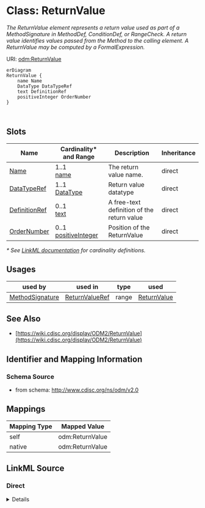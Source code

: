 # Class: ReturnValue

_The ReturnValue element represents a return value used as part of a MethodSignature in MethodDef, ConditionDef, or RangeCheck. A return value identifies values passed from the Method to the calling element. A ReturnValue may be computed by a FormalExpression._




URI: [odm:ReturnValue](http://www.cdisc.org/ns/odm/v2.0/ReturnValue)


```mermaid
erDiagram
ReturnValue {
    name Name  
    DataType DataTypeRef  
    text DefinitionRef  
    positiveInteger OrderNumber  
}



```



<!-- no inheritance hierarchy -->


## Slots

| Name | Cardinality* and Range | Description | Inheritance |
| ---  | --- | --- | --- |
| [Name](Name.md) | 1..1 <br/> [name](name.md) | The return value name. | direct |
| [DataTypeRef](DataTypeRef.md) | 1..1 <br/> [DataType](DataType.md) | Return value datatype | direct |
| [DefinitionRef](DefinitionRef.md) | 0..1 <br/> [text](text.md) | A free-text definition of the return value | direct |
| [OrderNumber](OrderNumber.md) | 0..1 <br/> [positiveInteger](positiveInteger.md) | Position of the ReturnValue | direct |

_* See [LinkML documentation](https://linkml.io/linkml/schemas/slots.html#slot-cardinality) for cardinality definitions._




## Usages

| used by | used in | type | used |
| ---  | --- | --- | --- |
| [MethodSignature](MethodSignature.md) | [ReturnValueRef](ReturnValueRef.md) | range | [ReturnValue](ReturnValue.md) |






## See Also

* [https://wiki.cdisc.org/display/ODM2/ReturnValue](https://wiki.cdisc.org/display/ODM2/ReturnValue)

## Identifier and Mapping Information







### Schema Source


* from schema: http://www.cdisc.org/ns/odm/v2.0





## Mappings

| Mapping Type | Mapped Value |
| ---  | ---  |
| self | odm:ReturnValue |
| native | odm:ReturnValue |





## LinkML Source

<!-- TODO: investigate https://stackoverflow.com/questions/37606292/how-to-create-tabbed-code-blocks-in-mkdocs-or-sphinx -->

### Direct

<details>
```yaml
name: ReturnValue
description: The ReturnValue element represents a return value used as part of a MethodSignature
  in MethodDef, ConditionDef, or RangeCheck. A return value identifies values passed
  from the Method to the calling element. A ReturnValue may be computed by a FormalExpression.
from_schema: http://www.cdisc.org/ns/odm/v2.0
see_also:
- https://wiki.cdisc.org/display/ODM2/ReturnValue
rank: 1000
slots:
- Name
- DataTypeRef
- DefinitionRef
- OrderNumber
slot_usage:
  Name:
    name: Name
    description: The return value name.
    comments:
    - 'Required

      range: name'
    domain_of:
    - Alias
    - MetaDataVersion
    - Standard
    - StudyEventGroupDef
    - StudyEventDef
    - ItemGroupDef
    - Class
    - SubClass
    - SourceItem
    - Resource
    - ItemDef
    - CodeList
    - MethodDef
    - Parameter
    - ReturnValue
    - ConditionDef
    - StudyObjective
    - StudyEndPoint
    - StudyTargetPopulation
    - StudyEstimand
    - Arm
    - Epoch
    - StudyTiming
    - TransitionTimingConstraint
    - AbsoluteTimingConstraint
    - RelativeTimingConstraint
    - DurationTimingConstraint
    - WorkflowDef
    - Transition
    - Branching
    - Criterion
    - Organization
    - Location
    - Query
    range: name
    required: true
  DataTypeRef:
    name: DataTypeRef
    description: Return value datatype
    comments:
    - 'Required

      enum values: (text | integer | decimal | float | double | date | time | datetime
      | string | boolean | double | hexBinary | base64Binary | hexFloat | base64Float
      | partialDate | partialTime | partialDatetime | durationDatetime | intervalDatetime
      | incompleteDatetime | incompleteDate | incompleteTime | URI )'
    domain_of:
    - ItemDef
    - CodeList
    - Parameter
    - ReturnValue
    range: DataType
    required: true
  DefinitionRef:
    name: DefinitionRef
    description: A free-text definition of the return value
    comments:
    - 'Optional

      range: text'
    domain_of:
    - ItemDef
    - Parameter
    - ReturnValue
    range: text
  OrderNumber:
    name: OrderNumber
    description: Position of the ReturnValue
    comments:
    - 'Optional

      range: positiveInteger'
    domain_of:
    - StudyEventGroupRef
    - StudyEventRef
    - ItemGroupRef
    - ItemRef
    - CodeListItem
    - Parameter
    - ReturnValue
    - StudyEndPointRef
    range: positiveInteger
class_uri: odm:ReturnValue

```
</details>

### Induced

<details>
```yaml
name: ReturnValue
description: The ReturnValue element represents a return value used as part of a MethodSignature
  in MethodDef, ConditionDef, or RangeCheck. A return value identifies values passed
  from the Method to the calling element. A ReturnValue may be computed by a FormalExpression.
from_schema: http://www.cdisc.org/ns/odm/v2.0
see_also:
- https://wiki.cdisc.org/display/ODM2/ReturnValue
rank: 1000
slot_usage:
  Name:
    name: Name
    description: The return value name.
    comments:
    - 'Required

      range: name'
    domain_of:
    - Alias
    - MetaDataVersion
    - Standard
    - StudyEventGroupDef
    - StudyEventDef
    - ItemGroupDef
    - Class
    - SubClass
    - SourceItem
    - Resource
    - ItemDef
    - CodeList
    - MethodDef
    - Parameter
    - ReturnValue
    - ConditionDef
    - StudyObjective
    - StudyEndPoint
    - StudyTargetPopulation
    - StudyEstimand
    - Arm
    - Epoch
    - StudyTiming
    - TransitionTimingConstraint
    - AbsoluteTimingConstraint
    - RelativeTimingConstraint
    - DurationTimingConstraint
    - WorkflowDef
    - Transition
    - Branching
    - Criterion
    - Organization
    - Location
    - Query
    range: name
    required: true
  DataTypeRef:
    name: DataTypeRef
    description: Return value datatype
    comments:
    - 'Required

      enum values: (text | integer | decimal | float | double | date | time | datetime
      | string | boolean | double | hexBinary | base64Binary | hexFloat | base64Float
      | partialDate | partialTime | partialDatetime | durationDatetime | intervalDatetime
      | incompleteDatetime | incompleteDate | incompleteTime | URI )'
    domain_of:
    - ItemDef
    - CodeList
    - Parameter
    - ReturnValue
    range: DataType
    required: true
  DefinitionRef:
    name: DefinitionRef
    description: A free-text definition of the return value
    comments:
    - 'Optional

      range: text'
    domain_of:
    - ItemDef
    - Parameter
    - ReturnValue
    range: text
  OrderNumber:
    name: OrderNumber
    description: Position of the ReturnValue
    comments:
    - 'Optional

      range: positiveInteger'
    domain_of:
    - StudyEventGroupRef
    - StudyEventRef
    - ItemGroupRef
    - ItemRef
    - CodeListItem
    - Parameter
    - ReturnValue
    - StudyEndPointRef
    range: positiveInteger
attributes:
  Name:
    name: Name
    description: The return value name.
    comments:
    - 'Required

      range: name'
    from_schema: http://www.cdisc.org/ns/odm/v2.0
    rank: 1000
    alias: Name
    owner: ReturnValue
    domain_of:
    - Alias
    - MetaDataVersion
    - Standard
    - StudyEventGroupDef
    - StudyEventDef
    - ItemGroupDef
    - Class
    - SubClass
    - SourceItem
    - Resource
    - ItemDef
    - CodeList
    - MethodDef
    - Parameter
    - ReturnValue
    - ConditionDef
    - StudyObjective
    - StudyEndPoint
    - StudyTargetPopulation
    - StudyEstimand
    - Arm
    - Epoch
    - StudyTiming
    - TransitionTimingConstraint
    - AbsoluteTimingConstraint
    - RelativeTimingConstraint
    - DurationTimingConstraint
    - WorkflowDef
    - Transition
    - Branching
    - Criterion
    - Organization
    - Location
    - Query
    range: name
    required: true
  DataTypeRef:
    name: DataTypeRef
    description: Return value datatype
    comments:
    - 'Required

      enum values: (text | integer | decimal | float | double | date | time | datetime
      | string | boolean | double | hexBinary | base64Binary | hexFloat | base64Float
      | partialDate | partialTime | partialDatetime | durationDatetime | intervalDatetime
      | incompleteDatetime | incompleteDate | incompleteTime | URI )'
    from_schema: http://www.cdisc.org/ns/odm/v2.0
    rank: 1000
    alias: DataTypeRef
    owner: ReturnValue
    domain_of:
    - ItemDef
    - CodeList
    - Parameter
    - ReturnValue
    range: DataType
    required: true
  DefinitionRef:
    name: DefinitionRef
    description: A free-text definition of the return value
    comments:
    - 'Optional

      range: text'
    from_schema: http://www.cdisc.org/ns/odm/v2.0
    rank: 1000
    identifier: false
    alias: DefinitionRef
    owner: ReturnValue
    domain_of:
    - ItemDef
    - Parameter
    - ReturnValue
    range: text
  OrderNumber:
    name: OrderNumber
    description: Position of the ReturnValue
    comments:
    - 'Optional

      range: positiveInteger'
    from_schema: http://www.cdisc.org/ns/odm/v2.0
    rank: 1000
    alias: OrderNumber
    owner: ReturnValue
    domain_of:
    - StudyEventGroupRef
    - StudyEventRef
    - ItemGroupRef
    - ItemRef
    - CodeListItem
    - Parameter
    - ReturnValue
    - StudyEndPointRef
    range: positiveInteger
class_uri: odm:ReturnValue

```
</details>